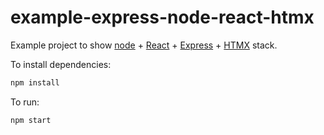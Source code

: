 # example-express-node-react-htmx

Example project to show [node](https://nodejs.org/en) + [React](https://react.dev/) + [Express](https://expressjs.com/) + [HTMX](https://htmx.org/) stack.

To install dependencies:

```bash
npm install
```

To run:

```bash
npm start
```
